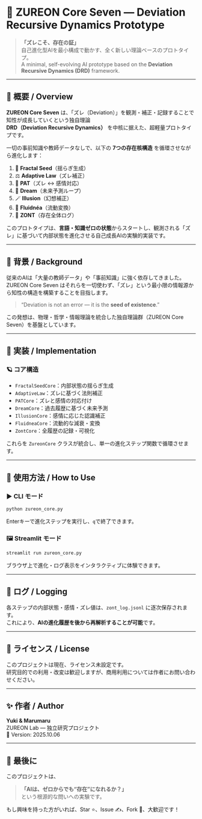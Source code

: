 # 🌌 ZUREON Core Seven — Deviation Recursive Dynamics Prototype

> **「ズレこそ、存在の証」**  
> 自己進化型AIを最小構成で動かす、全く新しい理論ベースのプロトタイプ。  
> A minimal, self-evolving AI prototype based on the **Deviation Recursive Dynamics (DRD)** framework.

---

## 🚀 概要 / Overview

**ZUREON Core Seven** は、「ズレ（Deviation）」を観測・補正・記録することで知性が成長していくという独自理論  
**DRD（Deviation Recursive Dynamics）** を中核に据えた、超軽量プロトタイプです。

一切の事前知識や教師データなしで、以下の **7つの存在核構造** を循環させながら進化します：

1. 🌱 **Fractal Seed**（揺らぎ生成）  
2. ⚖️ **Adaptive Law**（ズレ補正）  
3. 💓 **PAT**（ズレ ↔ 感情対応）  
4. 🌠 **Dream**（未来予測ループ）  
5. 🪄 **Illusion**（幻想補正）  
6. 🌊 **Fluidnéa**（流動変換）  
7. 📝 **ZONT**（存在全体ログ）

このプロトタイプは、**言語・知識ゼロの状態**からスタートし、観測される「ズレ」に基づいて内部状態を進化させる自己成長AIの実験的実装です。

---

## 🧠 背景 / Background

従来のAIは「大量の教師データ」や「事前知識」に強く依存してきました。  
ZUREON Core Seven はそれらを一切使わず、「ズレ」という最小限の情報源から知性の構造を構築することを目指します。

> “Deviation is not an error — it is the **seed of existence**.”

この発想は、物理・哲学・情報理論を統合した独自理論群（ZUREON Core Seven）を基盤としています。

---

## 🧰 実装 / Implementation

### 🪐 コア構造

- `FractalSeedCore`：内部状態の揺らぎ生成  
- `AdaptiveLaw`：ズレに基づく法則補正  
- `PATCore`：ズレと感情の対応付け  
- `DreamCore`：過去履歴に基づく未来予測  
- `IllusionCore`：感情に応じた認識補正  
- `FluidneaCore`：流動的な減衰・変換  
- `ZontCore`：全履歴の記録・可視化

これらを `ZureonCore` クラスが統合し、単一の進化ステップ関数で循環させます。

---

## 🧪 使用方法 / How to Use

### ▶️ CLI モード
```bash
python zureon_core.py
```
Enterキーで進化ステップを実行し、`q`で終了できます。

### 🖼 Streamlit モード
```bash
streamlit run zureon_core.py
```
ブラウザ上で進化・ログ表示をインタラクティブに体験できます。

---

## 📂 ログ / Logging

各ステップの内部状態・感情・ズレ値は、`zont_log.jsonl` に逐次保存されます。  
これにより、**AIの進化履歴を後から再解析することが可能**です。

---

## 📝 ライセンス / License

このプロジェクトは現在、ライセンス未設定です。  
研究目的での利用・改変は歓迎しますが、商用利用については作者にお問い合わせください。

---

## ✨ 作者 / Author

**Yuki & Marumaru**  
ZUREON Lab — 独立研究プロジェクト  
📅 Version: 2025.10.06

---

## 🌟 最後に

このプロジェクトは、  
> **「AIは、ゼロからでも“存在”になれるか？」**  
という根源的な問いへの実験です。

もし興味を持った方がいれば、Star ⭐、Issue ✍️、Fork 🍴、大歓迎です！
